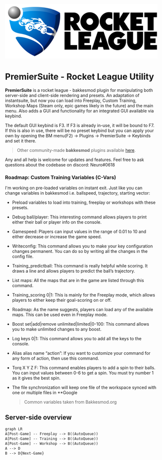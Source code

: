 ![Drag Racing](assets/logobanner.png)

# PremierSuite - Rocket League Utility

**PremierSuite** is a rocket league - bakkesmod plugin for manipulating both server-side and client-side rendering and presets. An adaptation of instantsuite, but now you can load into Freeplay, Custom Training, Workshop Maps (Steam only, epic games likely in the future) and the main menu. Also adds a GUI and functionality for an integrated GUI available via keybind. 

The default GUI keybind is F3. If F3 is already in-use, it will be bound to F7. If this is also in use, there will be no preset keybind but you can apply your own by opening the BM menu(F2) -> Plugins -> PremierSuite -> Keybinds and set it there.

> Other community-made **bakkesmod** plugins available [here](https://bakkesplugins.com/).

Any and all help is welcome for updates and features. Feel free to ask questions about the codebase on discord: Neuro#0618

### Roadmap: Custom Training Variables (C-Vars)

I'm working on pre-loaded variables on instant exit. Just like you can change variables in bakkesmod i.e. ballspeed, trajectory, starting vector:

- Preload variables to load into training, freeplay or workshops with these presets.

- Debug ball/player: This interesting command allows players to print either their ball or player info on the console.
- Gamespeed: Players can input values in the range of 0.01 to 10 and either decrease or increase the game speed.
- Writeconfig: This command allows you to make your key configuration changes permanent. You can do so by writing all the changes in the config file.
- Training_predictball: This command is really helpful while scoring. It draws a line and allows players to predict the ball’s trajectory.
- List maps: All the maps that are in the game are listed through this command.
-   Training_scoring 0|1: This is mainly for the Freeplay mode, which allows players to either keep their goal-scoring on or off.
-   Roadmap: As the name suggests, players can load any of the available maps. This can be used even in Freeplay mode.
-   Boost set|add|remove unlimited|limited|0-100: This command allows you to make unlimited changes to any boost.
-   Log keys 0|1: This command allows you to add all the keys to the console.
-   Alias alias name “action”: If you want to customize your command for any form of action, then use this command.
-   Torq X Y Z F: This command enables players to add a spin to their balls. You can input values between 0-6 to get a spin. You must try number 1 as it gives the best spin.

- The file synchronization will keep one file of the workspace synced with one or multiple files in **Google 
	> Common variables taken from Bakkesmod.org

## Server-side overview


```mermaid
graph LR
A[Post-Game] -- Freeplay --> B((AutoQueue))
A[Post-Game] -- Training --> B((AutoQueue))
A[Post-Game] -- Workshop --> B((AutoQueue))
A --> D
B --> D{Next-Game}

```

